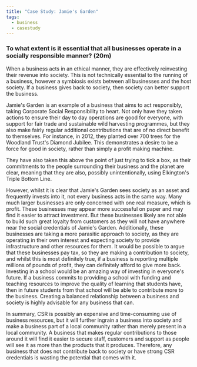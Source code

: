 ```yaml
---
title: "Case Study: Jamie's Garden"
tags:
  - business
  - casestudy
---
```



### To what extent is it essential that all businesses operate in a socially responsible manner? (20m)

When a business acts in an ethical manner, they are effectively reinvesting their revenue into society. This is not technically essential to the running of a business, however a symbiosis exists between all businesses and the host society. If a business gives back to society, then society can better support the business. 

Jamie's Garden is an example of a business that aims to act responsibly, taking Corporate Social Responsibility to heart. Not only have they taken actions to ensure their day to day operations are good for everyone, with support for fair trade and sustainable wild harvesting programmes, but they also make fairly regular additional contributions that are of no direct benefit to themselves. For instance, in 2012, they planted over 700 trees for the Woodland Trust's Diamond Jubilee. This demonstrates a desire to be a force for good in society, rather than simply a profit making machine.

They have also taken this above the point of just trying to tick a box, as their commitments to the people surrounding their business and the planet are clear, meaning that they are also, possibly unintentionally, using Elkington's Triple Bottom Line. 

However, whilst it is clear that Jamie's Garden sees society as an asset and frequently invests into it, not every business acts in the same way. Many much larger businesses are only concerned with one real measure, which is profit. These businesses may appear more successful on paper and may find it easier to attract investment. But these businesses likely are not able to build such great loyalty from customers as they will not have anywhere near the social credentials of Jamie's Garden. Additionally, these businesses are taking a more parasitic approach to society, as they are operating in their own interest and expecting society to provide infrastructure and other resources for them. It would be possible to argue that these businesses pay tax, so they are making a contribution to society, and whilst this is most definitely true, if a business is reporting multiple millions of pounds of profit, they can definitely afford to give more back. Investing in a school would be an amazing way of investing in everyone's future. If a business commits to providing a school with funding and teaching resources to improve the quality of learning that students have, then in future students from that school will be able to contribute more to the business. Creating a balanced relationship between a business and society is highly advisable for any business that can.

In summary, CSR is possibly an expensive and time-consuming use of business resources, but it will further ingrain a business into society and make a business part of a local community rather than merely present in a local community. A business that makes regular contributions to those around it will find it easier to secure staff, customers and support as people will see it as more than the products that it produces. Therefore, any business that does not contribute back to society or have strong CSR credentials is wasting the potential that comes with it.
